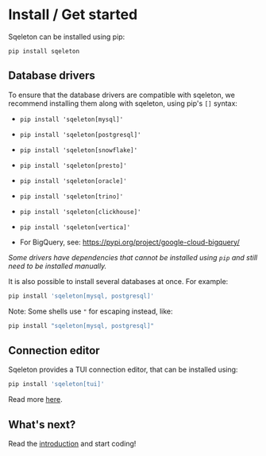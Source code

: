# Install / Get started

Sqeleton can be installed using pip:

```
pip install sqeleton
```

## Database drivers

To ensure that the database drivers are compatible with sqeleton, we recommend installing them along with sqeleton, using pip's `[]` syntax:

- `pip install 'sqeleton[mysql]'`

- `pip install 'sqeleton[postgresql]'`

- `pip install 'sqeleton[snowflake]'`

- `pip install 'sqeleton[presto]'`

- `pip install 'sqeleton[oracle]'`

- `pip install 'sqeleton[trino]'`

- `pip install 'sqeleton[clickhouse]'`

- `pip install 'sqeleton[vertica]'`

- For BigQuery, see: https://pypi.org/project/google-cloud-bigquery/

_Some drivers have dependencies that cannot be installed using `pip` and still need to be installed manually._


It is also possible to install several databases at once. For example:

```bash
pip install 'sqeleton[mysql, postgresql]'
```

Note: Some shells use `"` for escaping instead, like:

```bash
pip install "sqeleton[mysql, postgresql]"
```

## Connection editor

Sqeleton provides a TUI connection editor, that can be installed using:

```bash
pip install 'sqeleton[tui]'
```

Read more [here](conn_editor.md).

## What's next?

Read the [introduction](intro.md) and start coding!